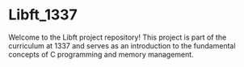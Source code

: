 # Libft_1337
Welcome to the Libft project repository! This project is part of the curriculum at 1337 and serves as an introduction to the fundamental concepts of C programming and memory management.
